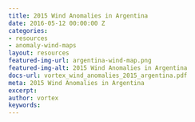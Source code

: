 ```yaml
---
title: 2015 Wind Anomalies in Argentina
date: 2016-05-12 00:00:00 Z
categories:
- resources
- anomaly-wind-maps
layout: resources
featured-img-url: argentina-wind-map.png
featured-img-alt: 2015 Wind Anomalies in Argentina
docs-url: vortex_wind_anomalies_2015_argentina.pdf
meta: 2015 Wind Anomalies in Argentina
excerpt: 
author: vortex
keywords: 
---
```


